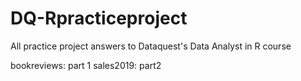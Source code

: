 # DQ-Rpracticeproject
All practice project answers to Dataquest's Data Analyst in R course

bookreviews: part 1
sales2019: part2
